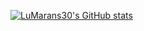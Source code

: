 [![LuMarans30's GitHub stats](https://github-readme-stats.vercel.app/api?username=LuMarans30)](https://github.com/LuMarans/github-readme-stats)
